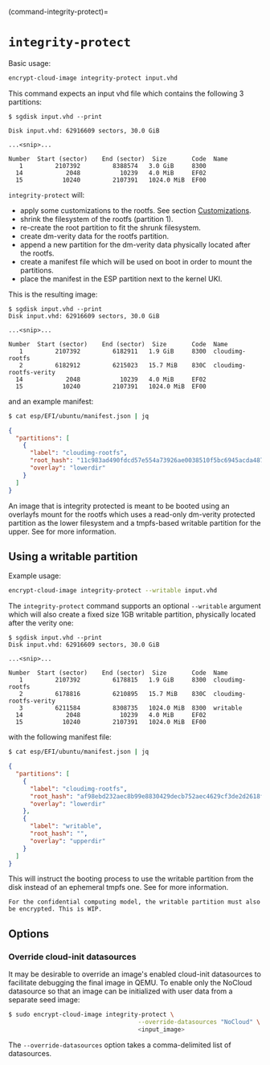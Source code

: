 (command-integrity-protect)=
# `integrity-protect`

Basic usage:
```bash
encrypt-cloud-image integrity-protect input.vhd
```

This command expects an input vhd file which contains the following 3 partitions:
```
$ sgdisk input.vhd --print

Disk input.vhd: 62916609 sectors, 30.0 GiB

...<snip>...

Number  Start (sector)    End (sector)  Size       Code  Name
   1         2107392         8388574   3.0 GiB     8300
  14            2048           10239   4.0 MiB     EF02
  15           10240         2107391   1024.0 MiB  EF00
```
`integrity-protect` will:
- apply some customizations to the rootfs. See section [Customizations](customizations.md).
- shrink the filesystem of the rootfs (partition 1).
- re-create the root partition to fit the shrunk filesystem.
- create dm-verity data for the rootfs partition.
- append a new partition for the dm-verity data physically located after the rootfs.
- create a manifest file which will be used on boot in order to mount the partitions.
- place the manifest in the ESP partition next to the kernel UKI.

This is the resulting image:
```
$ sgdisk input.vhd --print
Disk input.vhd: 62916609 sectors, 30.0 GiB

...<snip>...

Number  Start (sector)    End (sector)  Size       Code  Name
   1         2107392         6182911   1.9 GiB     8300  cloudimg-rootfs
   2         6182912         6215023   15.7 MiB    830C  cloudimg-rootfs-verity
  14            2048           10239   4.0 MiB     EF02
  15           10240         2107391   1024.0 MiB  EF00
```
and an example manifest:
```bash
$ cat esp/EFI/ubuntu/manifest.json | jq
```
```json
{
  "partitions": [
    {
      "label": "cloudimg-rootfs",
      "root_hash": "11c983ad490fdcd57e554a73926ae0038510f5bc6945acda487c1f14df30e139",
      "overlay": "lowerdir"
    }
  ]
}
```

An image that is integrity protected is meant to be booted using an overlayfs mount for
the rootfs which uses a read-only dm-verity protected partition as the lower filesystem
and a tmpfs-based writable partition for the upper. See [](../reference/architecture.md)
for more information.

## Using a writable partition

Example usage:
```bash
encrypt-cloud-image integrity-protect --writable input.vhd
```

The `integrity-protect` command supports an optional `--writable` argument which will also
create a fixed size 1GB writable partition, physically located after the verity one:
```
$ sgdisk input.vhd --print
Disk input.vhd: 62916609 sectors, 30.0 GiB

...<snip>...

Number  Start (sector)    End (sector)  Size       Code  Name
   1         2107392         6178815   1.9 GiB     8300  cloudimg-rootfs
   2         6178816         6210895   15.7 MiB    830C  cloudimg-rootfs-verity
   3         6211584         8308735   1024.0 MiB  8300  writable
  14            2048           10239   4.0 MiB     EF02
  15           10240         2107391   1024.0 MiB  EF00
```

with the following manifest file:
```bash
$ cat esp/EFI/ubuntu/manifest.json | jq
```
```json
{
  "partitions": [
    {
      "label": "cloudimg-rootfs",
      "root_hash": "af98ebd232aec8b99e8830429decb752aec4629cf3de2d2618f5cce1d1facd25",
      "overlay": "lowerdir"
    },
    {
      "label": "writable",
      "root_hash": "",
      "overlay": "upperdir"
    }
  ]
}
```

This will instruct the booting process to use the writable partition from the disk instead of
an ephemeral tmpfs one. See [](../reference/architecture.md) for more information.

```{important}
For the confidential computing model, the writable partition must also be encrypted. This is WIP.
```

## Options

### Override cloud-init datasources
It may be desirable to override an image's enabled cloud-init datasources to facilitate debugging the final image in QEMU.
To enable only the NoCloud datasource so that an image can be initialized with user data from a separate seed image:
```bash
$ sudo encrypt-cloud-image integrity-protect \
                                    --override-datasources "NoCloud" \
                                    <input_image>
```
The `--override-datasources` option takes a comma-delimited list of datasources.
